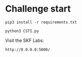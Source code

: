 # Challenge start

```
pip3 install -r requirements.txt
```

```
python3 CSTI.py
```

Visit the SKF Labs:
```
http://0.0.0.0:5000/
```
